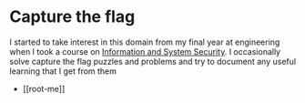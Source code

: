 # Capture the flag

I started to take interest in this domain from my final year at engineering when I took a course on [Information and System Security](https://reddocmd.github.io/infosec-website/).
I occasionally solve capture the flag puzzles and problems and try to document any useful learning that I get from them

- [[root-me]]

